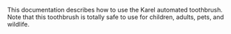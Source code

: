 This documentation describes how to use the Karel automated toothbrush.
Note that this toothbrush is totally safe to use for children, adults, pets, and wildlife.
